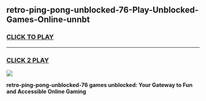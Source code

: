 
## retro-ping-pong-unblocked-76-Play-Unblocked-Games-Online-unnbt
<h3>
<a href="https://premium76.site?title=retro-ping-pong-unblocked-76&ref=25A">CLICK TO PLAY</a></h3>
<hr>

<h3>
<a href="https://premium76.site?title=retro-ping-pong-unblocked-76&ref=25A">CLICK 2 PLAY</a>
  
</h3>

<a href="https://premium76.site?title=retro-ping-pong-unblocked-76&ref=25A"><img src="https://clearcache.store/games.png"></a>


**retro-ping-pong-unblocked-76 games unblocked: Your Gateway to Fun and Accessible Online Gaming**
